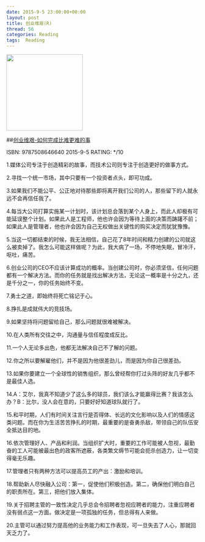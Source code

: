 ```yaml
---
date: 2015-9-5 23:00:00+00:00
layout: post
title: 创业维艰(R)
thread: 56
categories: Reading
tags:  Reading
---
```


<img src="http://ec4.images-amazon.com/images/I/81%2BnyX7Zw%2BL.jpg" width="200" />

##[创业维艰-如何完成比难更难的事](http://amzn.to/1hKhn4P)

ISBN: 9787508646640 2015-9-5 RATING: */10

1.媒体公司专注于创造精彩的故事，而技术公司则专注于创造更好的做事方式。

2.寻找一个统一市场，其中只要有一个投资者点头，即可功成。

3.如果我们不能公平、公正地对待那些即将离开我们公司的人，那些留下的人就永远不会再信任我了。

4.每当大公司打算实施某一计划时，该计划总会落到某个人身上，而此人却极有可能延误整个计划。如果此人是工程师，他也许会因为等待上面的决策而踌躇不前；如果此人是管理者，他也许会因为自己无权做出关键性的购买决定而犹犹豫豫。

5.当这一切都结束的时候，我无法相信，自己花了8年时间和精力创建的公司就这么被卖掉了。我怎么可能这样做呢？为此，我大病了一场，不停地失眠，冒冷汗，呕吐，痛苦。

6.创业公司的CEO不应该计算成功的概率。当创建公司时，你必须坚信，任何问题都有一个解决方法。而你的任务就是找出解决方法，无论这一概率是十分之九，还是千分之一，你的任务始终不变。

7.勇士之道，即始终将死亡铭记于心。

8.挣扎是成就伟大的竞技场。

9.如果坚持将问题留给自己，那么问题就很难被解决。

10.在人类所有交往之中，沟通量与信任程度成反比。

11.一个人无论多出色，他都无法解决自己不了解的问题。

12.你之所以要解雇他们，并不是因为他很差劲儿，而是因为你自己很差劲。

13.如果你要建立一个全球性的销售组织，那么曾经帮你打过头阵的好友几乎都不是最佳人选。

14.A：艾尔，我真不知道少了这么多的球员，我们该么才能赢得比赛？我该怎么办？B：比尔，没人会在意的，只要好好知道球队就行了。

15.和平时期，人们有时间关注言行是否得体、长远的文化影响以及人们的情感这类问题。而在你为生活苦苦挣扎的时期，最重要的是奋勇杀敌，带领自己的队伍安全抵达目的地。

16.依次管理好人、产品和利润。当组织扩大时，重要的工作可能被人忽视，最勤奋的工人可能被最出色的政客所遮蔽，各类繁文缛节可能会扼杀创造力，让一切变得毫无乐趣。

17.管理者只有两种方法可以提高员工的产出：激励和培训。

18.帮助新人尽快融入公司：第一，促使他们积极创造。第二，确保他们明白自己的职责所在。第三，把他们放入集体。

19.关于招聘主管的一致性决定几乎总会令招聘者忽视应聘者的能力，注重应聘者没有弱点这一方面。做决定是一项孤独的任务，但总得有人来做。

20.主管可以通过努力提高他的业务能力和工作表现，可一旦失去了人心，那就回天乏力了。